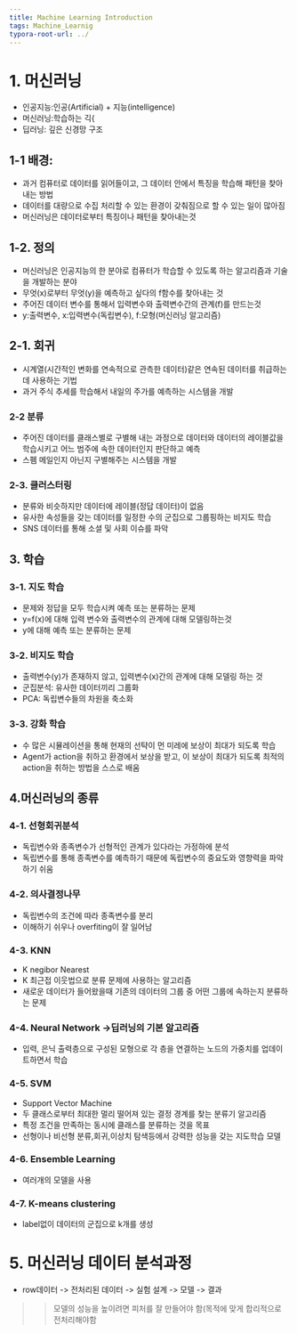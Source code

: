 ```yaml
---
title: Machine Learning Introduction
tags: Machine_Learnig
typora-root-url: ../
---
```


# 1. 머신러닝
* 인공지능:인공(Artificial) + 지능(intelligence)
* 머신러닝:학습하는 긱{
* 딥러닝: 깊은 신경망 구조

## 1-1 배경: 
* 과거 컴퓨터로 데이터를 읽어들이고, 그 데이터 안에서 특징을 학습해 패턴을 찾아내는 방법
* 데이터를 대량으로 수집 처리할 수 있는 환경이 갖춰짐으로 할 수 있는 일이 많아짐
* 머신러닝은 데이터로부터 특징이나 패턴을 찾아내는것

## 1-2. 정의 
* 머신러닝은 인공지능의 한 분야로 컴퓨터가 학습할 수 있도록 하는 알고리즘과 기술을 개발하는 분야
* 무엇(x)로부터 무엇(y)을 예측하고 싶다의 f함수를 찾아내는 것
* 주어진 데이터 변수를 통해서 입력변수와 출력변수간의 관계(f)를 만드는것
* y:출력변수, x:입력변수(독립변수), f:모형(머신러닝 알고리즘)

## 2-1. 회귀
* 시계열(시간적인 변화를 연속적으로 관측한 데이터)같은 연속된 데이터를 취급하는데 사용하는 기법
* 과거 주식 추세를 학습해서 내일의 주가를 예측하는 시스템을 개발

### 2-2 분류
* 주어진 데이터를 클래스별로 구별해 내는 과정으로 데이터와 데이터의 레이블값을 학습시키고 어느 범주에 속한 데이터인지 판단하고 예측
* 스펨 메일인지 아닌지 구별해주는 시스템을 개발

### 2-3. 클러스터링
* 분류와 비슷하지만 데이터에 레이블(정답 데이터)이 없음
* 유사한 속성들을 갖는 데이터를 일정한 수의 군집으로 그룹핑하는 비지도 학습
* SNS 데이터를 통해 소셜 및 사회 이슈를 파악

## 3. 학습

### 3-1. 지도 학습
* 문제와 정답을 모두 학습시켜 예측 또는 분류하는 문제
* y=f(x)에 대해 입력 변수와 출력변수의 관계에 대해 모델링하는것
* y에 대해 예측 또는 분류하는 문제

### 3-2. 비지도 학습
* 출력변수(y)가 존재하지 않고, 입력변수(x)간의 관계에 대해 모델링 하는 것
* 군집분석: 유사한 데이터끼리 그룹화
* PCA: 독립변수들의 차원을 축소화

### 3-3. 강화 학습
* 수 많은 시뮬레이션을 통해 현재의 선탹이 먼 미레에 보상이 최대가 되도록 학습
* Agent가 action을 취하고 환경에서 보상을 받고, 이 보상이 최대가 되도록 최적의 action을 취하는 방법을 스스로 배움

## 4.머신러닝의 종류

### 4-1. 선형회귀분석
* 독립변수와 종족변수가 선형적인 관계가 있다라는 가정하에 분석
* 독립변수를 통해 종족변수를 예측하기 때문에 독립변수의 중요도와 영향력을 파악하기 쉬움

### 4-2. 의사결정나무
* 독립변수의 조건에 따라 종족변수를 분리
* 이해하기 쉬우나 overfiting이 잘 일어남

### 4-3. KNN
* K negibor Nearest
* K 최근접 이웃법으로 분류 문제에 사용하는 알고리즘
* 새로운 데이터가 들어왔을때 기존의 데이터의 그룹 중 어떤 그룹에 속하는지 분류하는 문제

### 4-4. Neural Network ->딥러닝의 기본 알고리즘
* 입력, 은닉 출력층으로 구성된 모형으로 각 층을 연결하는 노드의 가중치를 업데이트하면서 학습


### 4-5. SVM
* Support Vector Machine
* 두 클래스로부터 최대한 멀리 떨어져 있는 결정 경계를 찾는 분류기 알고리즘
* 특정 조건을 만족하는 동시에 클래스를 분류하는 것을 목표
* 선형이나 비선형 분류,회귀,이상치 탐색등에서 강력한 성능을 갖는 지도학습 모델

### 4-6. Ensemble Learning
* 여러개의 모델을 사용

### 4-7. K-means clustering
* label없이 데이터의 군집으로 k개를 생성

# 5. 머신러닝 데이터 분석과정
* row데이터 -> 전처리된 데이터 -> 실험 설계
-> 모델 -> 결과
>> 모델의 성능을 높이려면 피처를 잘 만들어야 함(목적에 맞게 합리적으로 전처리해야함



